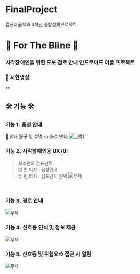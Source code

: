 # FinalProject
컴퓨터공학과 4학년 종합설계프로젝트
# 🦊 For The Bline 🐯
### 시각장애인을 위한 도보 경로 안내 안드로이드 어플 프로젝트 
  

### [💽 시현영상][link]

[link]:https://www.youtube.com/watch?v=c3CmbfIzA3Q

**

## 🛠 기능 🛠
### 기능 1. 음성 안내
📢 안내 문구 및 설명 -> 음성 안내
![그림1](https://user-images.githubusercontent.com/50236501/124913642-57ba2f80-e02a-11eb-81b5-8724a900e2a4.png)
<br>

### 기능 2. 시각장애인용 UX/UI 
> 최소한의 컴포넌트   
> 한 번 터치 : 음성안내   
> 두 번 터치 : 컴포넌트 선택
![무제](https://user-images.githubusercontent.com/50236501/124913653-5ab52000-e02a-11eb-8d81-42065c647e52.jpg)
<br>

### 기능 3. 경로 안내
![무제](https://user-images.githubusercontent.com/50236501/124914005-c7c8b580-e02a-11eb-9691-d81604eea4ac.jpg)
<br>

### 기능 4. 신호등 인식 및 정보 제공
![무제](https://user-images.githubusercontent.com/50236501/124914141-f777bd80-e02a-11eb-9538-2bf4ed4de99d.jpg)
<br>

### 기능 5. 신호등 및 위험요소 접근 시 알림
![무제](https://user-images.githubusercontent.com/50236501/124914171-02325280-e02b-11eb-8e90-92b6e686c4da.jpg)
